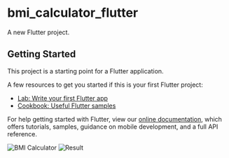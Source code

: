# bmi_calculator_flutter

A new Flutter project.

## Getting Started

This project is a starting point for a Flutter application.

A few resources to get you started if this is your first Flutter project:

- [Lab: Write your first Flutter app](https://flutter.dev/docs/get-started/codelab)
- [Cookbook: Useful Flutter samples](https://flutter.dev/docs/cookbook)

For help getting started with Flutter, view our
[online documentation](https://flutter.dev/docs), which offers tutorials,
samples, guidance on mobile development, and a full API reference.

![BMI Calculator](https://user-images.githubusercontent.com/39011477/102959526-57d16280-4512-11eb-88d1-686431cc634b.png?raw=true) ![Result](https://user-images.githubusercontent.com/39011477/102959753-ec3bc500-4512-11eb-8de4-176e4bc4ef8a.png)
